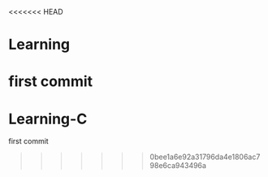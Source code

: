 <<<<<<< HEAD
# Learning
first commit
=======
# Learning-C
first commit
>>>>>>> 0bee1a6e92a31796da4e1806ac798e6ca943496a
